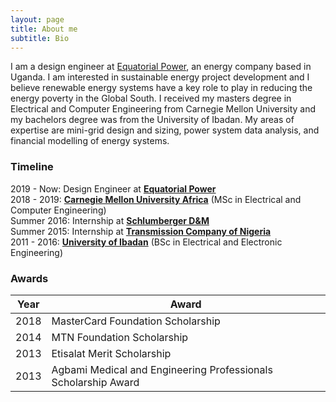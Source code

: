 ```yaml
---
layout: page
title: About me
subtitle: Bio
---
```


I am a design engineer at [Equatorial Power](http://equatorial-power.com), an energy company based in Uganda. I am interested in sustainable energy project development and I believe renewable energy systems have a key role to play in reducing the energy poverty in the Global South. I received my masters degree in Electrical and Computer Engineering from Carnegie Mellon University and my bachelors degree was from the University of Ibadan. My areas of expertise are mini-grid design and sizing, power system data analysis, and financial modelling of energy systems.




### Timeline
2019 - Now: Design Engineer at [**Equatorial Power**](http://equatorial-power.com)   
2018 - 2019: [**Carnegie Mellon University Africa**](https://www.africa.engineering.cmu.edu/) (MSc in Electrical and Computer Engineering)   
Summer 2016: Internship at [**Schlumberger D&M**](https://www.slb.com/services/drilling.aspx)    
Summer 2015: Internship at [**Transmission Company of Nigeria**](https://tcn.org.ng/)  
2011 - 2016: [**University of Ibadan**](https://www.ui.edu.ng/) (BSc in Electrical and Electronic Engineering)

### Awards
| Year | Award                                                          |
|------|----------------------------------------------------------------|
| 2018 | MasterCard Foundation Scholarship                              |
| 2014 | MTN Foundation Scholarship                                     |
| 2013 | Etisalat Merit Scholarship                                     |
| 2013 | Agbami Medical and Engineering Professionals Scholarship Award |
